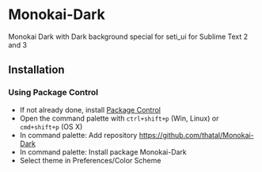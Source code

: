 Monokai-Dark
=============

Monokai Dark with Dark background special for seti_ui for Sublime Text 2 and 3


## Installation

### Using Package Control

- If not already done, install [Package Control](https://sublime.wbond.net/installation)
- Open the command palette with `ctrl+shift+p` (Win, Linux) or `cmd+shift+p` (OS X)
- In command palette: Add repository https://github.com/thatal/Monokai-Dark
- In command palette: Install package Monokai-Dark
- Select theme in Preferences/Color Scheme
